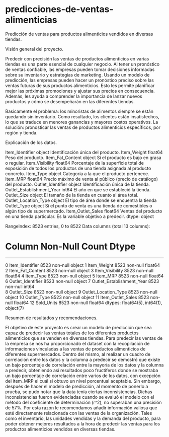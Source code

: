 # predicciones-de-ventas-alimenticias
Predicción de ventas para productos alimenticios vendidos en diversas tiendas.

Visión general del proyecto.

Predecir con precisión las ventas de productos alimenticios en varias tiendas es una parte esencial de cualquier negocio. Al tener un pronóstico de ventas confiable, las empresas pueden tomar decisiones informadas sobre su inventario y estrategias de marketing. Usando un modelo de predicción, las empresas pueden hacer un pronóstico preciso sobre las ventas futuras de sus productos alimenticios. Esto les permite planificar mejor las próximas promociones y ajustar sus precios en consecuencia. Además, les ayuda a comprender la importancia de lanzar nuevos productos y cómo se desempeñarán en las diferentes tiendas.

Basicamente el problema: los minoristas de alimentos siempre se están quedando sin inventario. Como resultado, los clientes están insatisfechos, lo que se traduce en menores ganancias y mayores costos operativos. La solución: pronosticar las ventas de productos alimenticios específicos, por región y tienda.

Explicación de los datos.

Item_Identifier               object     Identificación única del producto.
Item_Weight                  float64     Peso del producto.
Item_Fat_Content              object     Si el producto es bajo en grasa o regular.
Item_Visibility              float64     Porcentaje de la superficie total de exposición de todos los productos de una tienda asignada al producto concreto.
Item_Type                     object     Categoría a la que el producto pertenece.
Item_MRP                     float64     Precio máximo de venta al público (precio de catálogo) del producto.
Outlet_Identifier             object     Identificación única de la tienda.
Outlet_Establishment_Year      int64     El año en que se estableció la tienda.
Outlet_Size                   object     El tamaño de la tienda en cuanto al área total.
Outlet_Location_Type          object     El tipo de área donde se encuentra la tienda
Outlet_Type                   object     Si el punto de venta es una tienda de comestibles o algún tipo de supermercado.
Item_Outlet_Sales            float64     Ventas del producto en una tienda particular. Es la variable objetivo a predecir.
dtype: object



RangeIndex: 8523 entries, 0 to 8522
Data columns (total 13 columns):
 #   Column                     Non-Null Count  Dtype  
---  ------                     --------------  -----  
 0   Item_Identifier            8523 non-null   object 
 1   Item_Weight                8523 non-null   float64
 2   Item_Fat_Content           8523 non-null   object 
 3   Item_Visibility            8523 non-null   float64
 4   Item_Type                  8523 non-null   object 
 5   Item_MRP                   8523 non-null   float64
 6   Outlet_Identifier          8523 non-null   object 
 7   Outlet_Establishment_Year  8523 non-null   int64  
 8   Outlet_Size                8523 non-null   object 
 9   Outlet_Location_Type       8523 non-null   object 
 10  Outlet_Type                8523 non-null   object 
 11  Item_Outlet_Sales          8523 non-null   float64
 12  Sold_Units                 8523 non-null   float64
dtypes: float64(5), int64(1), object(7)

Resumen de resultados y recomendaciones. 

El objetivo de este proyecto es crear un modelo de predicción que sea capaz de predecir las ventas totales de los diferentes productos alimenticios que se venden en diversas tiendas. Para predecir las ventas de la empresa se nos ha proporcionado el dataset con la recopilación de informaciones vinculadas a las ventas de productos alimenticios de diferentes supermercados. Dentro del mismo, al realizar un cuadro de correlación entre los datos y la columna a predecir se demostró que existe un bajo porcentaje de correlación entre la mayoría de los datos y la columna a predecir, obteniendo así resultados poco fructíferos donde se mostraba un bajo porcentaje de correlación entre varios de los datos, con excepción del item_MRP el cuál si obtuvo un nivel porcentual aceptable. Sin embargo, después de hacer el modelo de predicción, al momento de ponerlo a prueba, se pudo notar que la data tenía ciertas inconsistencias. Dichas inconsistencias fueron evidenciadas cuando se evaluó el modelo con el método del coeficiente de determinación (r^2), no superaban una precisión de 57%. Por esta razón le recomendamos añadir información valiosa que esté directamente relacionada con las ventas de la organización. Tales como el inventario, las unidades vendidas y la demanda del producto, para poder obtener mejores resultados a la hora de predecir las ventas para los productos alimenticios vendidos en diversas tiendas.
